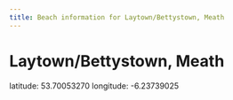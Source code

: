 ```yaml
---
title: Beach information for Laytown/Bettystown, Meath
---
```

# Laytown/Bettystown, Meath 

<div class="location-info">latitude: 53.70053270 longitude: -6.23739025</div>
<div></div>